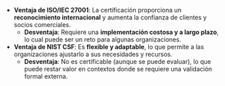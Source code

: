 - **Ventaja de ISO/IEC 27001**: La certificación proporciona un **reconocimiento internacional** y aumenta la confianza de clientes y socios comerciales.
    - **Desventaja**: Requiere una **implementación costosa y a largo plazo**, lo cual puede ser un reto para algunas organizaciones.
- **Ventaja de NIST CSF**: Es **flexible y adaptable**, lo que permite a las organizaciones ajustarlo a sus necesidades y recursos.
    - **Desventaja**: No es certificable (aunque se puede evaluar), lo que puede restar valor en contextos donde se requiere una validación formal externa.